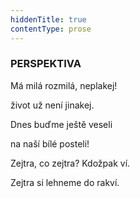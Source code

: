 ```yaml
---
hiddenTitle: true
contentType: prose
---
```


<section>

### PERSPEKTIVA

Má milá rozmilá, neplakej! 

život už není jinakej.

</section>

<section>

Dnes buďme ještě veseli 

na naší bílé posteli!

</section>

<section>

Zejtra, co zejtra? Kdožpak ví. 

Zejtra si lehneme do rakví.

</section>
